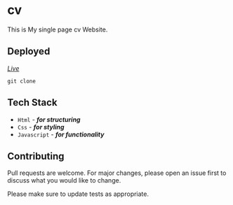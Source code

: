 # cv

This is My single page cv Website.

## Deployed
[*Live*](https://vermillion-lebkuchen-ac8991.netlify.app/)


```Git
git clone
```

## Tech Stack

- ```Html``` -
***for structuring***
- ```Css``` -
***for styling***
- ```Javascript``` -
***for functionality***

## Contributing

Pull requests are welcome. For major changes, please open an issue first
to discuss what you would like to change.

Please make sure to update tests as appropriate.
